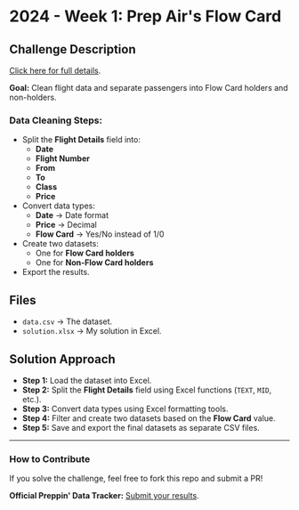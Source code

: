# 2024 - Week 1: Prep Air's Flow Card  

## Challenge Description  
[Click here for full details](https://preppindata.blogspot.com/2024/01/2024-week-1-prep-airs-flow-card.html).  

**Goal:** Clean flight data and separate passengers into Flow Card holders and non-holders.  

### Data Cleaning Steps:  
- Split the **Flight Details** field into:
  - **Date**  
  - **Flight Number**  
  - **From**  
  - **To**  
  - **Class**  
  - **Price**  
- Convert data types:
  - **Date** → Date format  
  - **Price** → Decimal  
  - **Flow Card** → Yes/No instead of 1/0  
- Create two datasets:
  - One for **Flow Card holders**  
  - One for **Non-Flow Card holders**  
- Export the results.  

## Files  
- `data.csv` → The dataset.  
- `solution.xlsx` → My solution in Excel.  

## Solution Approach  
- **Step 1:** Load the dataset into Excel.  
- **Step 2:** Split the **Flight Details** field using Excel functions (`TEXT`, `MID`, etc.).  
- **Step 3:** Convert data types using Excel formatting tools.  
- **Step 4:** Filter and create two datasets based on the **Flow Card** value.  
- **Step 5:** Save and export the final datasets as separate CSV files.  

---

### How to Contribute  
If you solve the challenge, feel free to fork this repo and submit a PR!  

**Official Preppin' Data Tracker:** [Submit your results](https://preppindata.blogspot.com/).  

